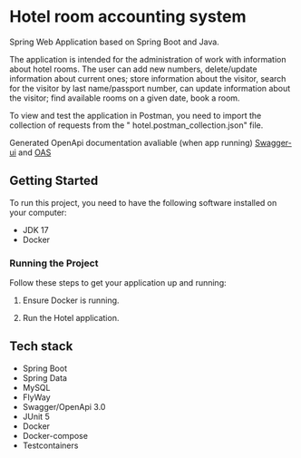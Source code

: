 # Hotel room accounting system

Spring Web Application based on Spring Boot and Java.

The application is intended for the administration of work with information about hotel rooms. The user can add new
numbers, delete/update information about current ones; store information about the visitor, search for the visitor by
last name/passport number, can update information about the visitor; find available rooms on a given date, book a room.

To view and test the application in Postman, you need to import the collection of requests from the "
hotel.postman_collection.json" file.

Generated OpenApi documentation avaliable (when app running) [Swagger-ui](http://localhost:8080/swagger-ui/index.html)
and [OAS](http://localhost:8080/v3/api-docs)

## Getting Started

To run this project, you need to have the following software installed on your computer:

- JDK 17
- Docker

### Running the Project

Follow these steps to get your application up and running:

1. Ensure Docker is running.

2. Run the Hotel application.

## Tech stack

- Spring Boot
- Spring Data
- MySQL
- FlyWay
- Swagger/OpenApi 3.0
- JUnit 5
- Docker
- Docker-compose
- Testcontainers
